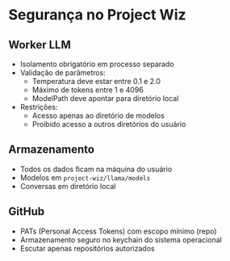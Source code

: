 # Segurança no Project Wiz

## Worker LLM
- Isolamento obrigatório em processo separado
- Validação de parâmetros:
  - Temperatura deve estar entre 0.1 e 2.0
  - Máximo de tokens entre 1 e 4096
  - ModelPath deve apontar para diretório local
- Restrições:
  - Acesso apenas ao diretório de modelos
  - Proibido acesso a outros diretórios do usuário

## Armazenamento
- Todos os dados ficam na máquina do usuário
- Modelos em `project-wiz/llama/models`
- Conversas em diretório local

## GitHub
- PATs (Personal Access Tokens) com escopo mínimo (repo)
- Armazenamento seguro no keychain do sistema operacional
- Escutar apenas repositórios autorizados
